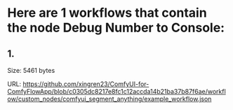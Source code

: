 # Here are 1 workflows that contain the node Debug Number to Console:

## 1. 

Size: 5461 bytes

URL: https://github.com/xingren23/ComfyUI-for-ComfyFlowApp/blob/c0305dc8217e8fc1c12accda14b21ba37b87f6ae/workflow/custom_nodes/comfyui_segment_anything/example_workflow.json

